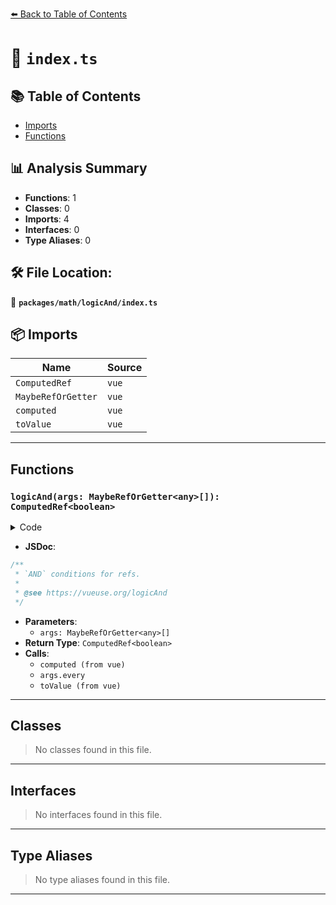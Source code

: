 [⬅️ Back to Table of Contents](../../../index.md)

# 📄 `index.ts`

## 📚 Table of Contents

- [Imports](#imports)
- [Functions](#functions)

## 📊 Analysis Summary

- **Functions**: 1
- **Classes**: 0
- **Imports**: 4
- **Interfaces**: 0
- **Type Aliases**: 0

## 🛠️ File Location:
📂 **`packages/math/logicAnd/index.ts`**

## 📦 Imports

| Name | Source |
|------|--------|
| `ComputedRef` | `vue` |
| `MaybeRefOrGetter` | `vue` |
| `computed` | `vue` |
| `toValue` | `vue` |


---

## Functions

### `logicAnd(args: MaybeRefOrGetter<any>[]): ComputedRef<boolean>`

<details><summary>Code</summary>

```ts
export function logicAnd(...args: MaybeRefOrGetter<any>[]): ComputedRef<boolean> {
  return computed(() => args.every(i => toValue(i)))
}
```
</details>

- **JSDoc**:
```ts
/**
 * `AND` conditions for refs.
 *
 * @see https://vueuse.org/logicAnd
 */
```

- **Parameters**:
  - `args: MaybeRefOrGetter<any>[]`
- **Return Type**: `ComputedRef<boolean>`
- **Calls**:
  - `computed (from vue)`
  - `args.every`
  - `toValue (from vue)`

---

## Classes

> No classes found in this file.


---

## Interfaces

> No interfaces found in this file.


---

## Type Aliases

> No type aliases found in this file.


---